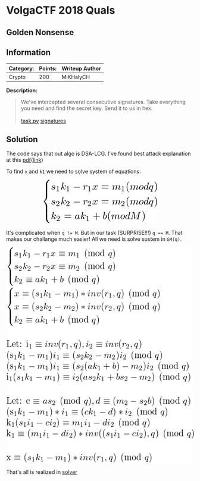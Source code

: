 # __VolgaCTF 2018 Quals__ 
## Golden Nonsense

## Information
**Category:** | **Points:** | **Writeup Author**
--- | --- | ---
Crypto | 200 | MiKHalyCH

**Description:** 

> We've intercepted several consecutive signatures. Take everything you need and find the secret key. Send it to us in hex.
<br><br>
[task.py](task.py) [signatures](signatures)

## Solution
The code says that out algo is DSA-LCG. I've found best attack explanation at this [pdf](info.pdf)([link](https://link.springer.com/content/pdf/10.1007%2FBFb0052242.pdf)) 

To find `x` and `k1` we need to solve system of equations:
<p align="center">
  <img src="images/system.png">
</p>

It's complicated when `q != M`. But in our task (SURPRISE!!!) `q == M`. That makes our challange much easier!
All we need is solve sustem in `GM(q)`.

<p align="center">
  <img src="images/steps.png">
</p>

That's all is realized in [solver](solver.py)